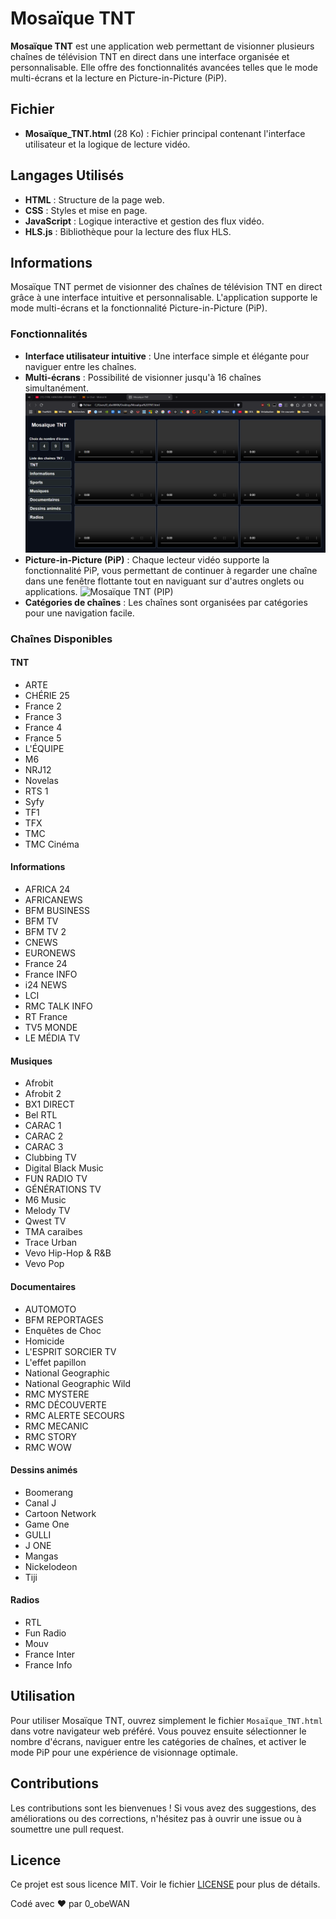 # Mosaïque TNT

**Mosaïque TNT** est une application web permettant de visionner plusieurs chaînes de télévision TNT en direct dans une interface organisée et personnalisable. Elle offre des fonctionnalités avancées telles que le mode multi-écrans et la lecture en Picture-in-Picture (PiP).

## Fichier

- **Mosaïque_TNT.html** (28 Ko) : Fichier principal contenant l'interface utilisateur et la logique de lecture vidéo.

## Langages Utilisés

- **HTML** : Structure de la page web.
- **CSS** : Styles et mise en page.
- **JavaScript** : Logique interactive et gestion des flux vidéo.
- **HLS.js** : Bibliothèque pour la lecture des flux HLS.

## Informations

Mosaïque TNT permet de visionner des chaînes de télévision TNT en direct grâce à une interface intuitive et personnalisable. L'application supporte le mode multi-écrans et la fonctionnalité Picture-in-Picture (PiP).

### Fonctionnalités

- **Interface utilisateur intuitive** : Une interface simple et élégante pour naviguer entre les chaînes.
- **Multi-écrans** : Possibilité de visionner jusqu'à 16 chaînes simultanément.
  ![Mosaïque TNT (multi écrans)](Images/Mosaïque%20TNT%20(multi%20écrans).png)
- **Picture-in-Picture (PiP)** : Chaque lecteur vidéo supporte la fonctionnalité PiP, vous permettant de continuer à regarder une chaîne dans une fenêtre flottante tout en naviguant sur d'autres onglets ou applications.
  ![Mosaïque TNT (PIP)](Images/Mosaïque%20TNT%20(PIP).png)
- **Catégories de chaînes** : Les chaînes sont organisées par catégories pour une navigation facile.

### Chaînes Disponibles

#### TNT

- ARTE
- CHÉRIE 25
- France 2
- France 3
- France 4
- France 5
- L'ÉQUIPE
- M6
- NRJ12
- Novelas
- RTS 1
- Syfy
- TF1
- TFX
- TMC
- TMC Cinéma

#### Informations

- AFRICA 24
- AFRICANEWS
- BFM BUSINESS
- BFM TV
- BFM TV 2
- CNEWS
- EURONEWS
- France 24
- France INFO
- i24 NEWS
- LCI
- RMC TALK INFO
- RT France
- TV5 MONDE
- LE MÉDIA TV

#### Musiques

- Afrobit
- Afrobit 2
- BX1 DIRECT
- Bel RTL
- CARAC 1
- CARAC 2
- CARAC 3
- Clubbing TV
- Digital Black Music
- FUN RADIO TV
- GÉNÉRATIONS TV
- M6 Music
- Melody TV
- Qwest TV
- TMA caraibes
- Trace Urban
- Vevo Hip-Hop & R&B
- Vevo Pop

#### Documentaires

- AUTOMOTO
- BFM REPORTAGES
- Enquêtes de Choc
- Homicide
- L'ESPRIT SORCIER TV
- L'effet papillon
- National Geographic
- National Geographic Wild
- RMC MYSTERE
- RMC DÉCOUVERTE
- RMC ALERTE SECOURS
- RMC MECANIC
- RMC STORY
- RMC WOW

#### Dessins animés

- Boomerang
- Canal J
- Cartoon Network
- Game One
- GULLI
- J ONE
- Mangas
- Nickelodeon
- Tiji

#### Radios

- RTL
- Fun Radio
- Mouv
- France Inter
- France Info

## Utilisation

Pour utiliser Mosaïque TNT, ouvrez simplement le fichier `Mosaïque_TNT.html` dans votre navigateur web préféré. Vous pouvez ensuite sélectionner le nombre d'écrans, naviguer entre les catégories de chaînes, et activer le mode PiP pour une expérience de visionnage optimale.

## Contributions

Les contributions sont les bienvenues ! Si vous avez des suggestions, des améliorations ou des corrections, n'hésitez pas à ouvrir une issue ou à soumettre une pull request.

## Licence

Ce projet est sous licence MIT. Voir le fichier [LICENSE](LICENSE) pour plus de détails.

Codé avec ❤️ par 0_obeWAN